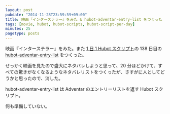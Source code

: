 ```yaml
---
layout: post
pubdate: "2014-11-28T23:59:59+09:00"
title: 映画『インターステラー』をみた & hubot-adventar-entry-list をつくった
tags: [movie, hubot, hubot-scripts, hubot-script-per-day]
minutes: 25
pagetype: posts
---
```

映画『インターステラー』をみた。また [1 日 1 Hubot スクリプト][hubot-script-per-day]の 138 日目の [hubot-adventar-entry-list][gh:bouzuya/hubot-adventar-entry-list] をつくった。

せっかく映画を見たので盛大にネタバレしようと思って、20 分ほどかけて、すべての驚きがなくなるようなネタバレリストをつくったが、さすがに人としてどうかと思ったので、消した。

hubot-adventar-entry-list は Adventar のエントリーリストを返す Hubot スクリプト。

何も準備していない。

[gh:bouzuya/hubot-adventar-entry-list]: https://github.com/bouzuya/hubot-adventar-entry-list
[hubot-script-per-day]: http://blog.bouzuya.net/posts?tags=hubot-script-per-day
